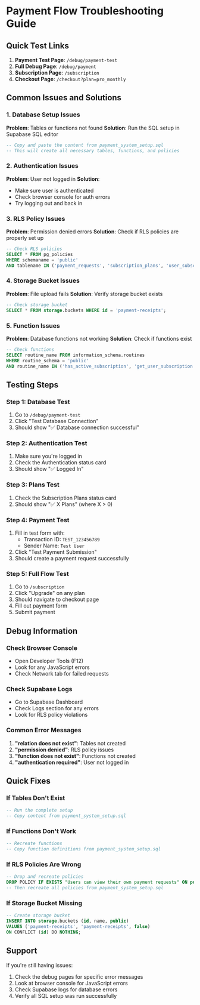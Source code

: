 # Payment Flow Troubleshooting Guide

## Quick Test Links

1. **Payment Test Page**: `/debug/payment-test`
2. **Full Debug Page**: `/debug/payment`
3. **Subscription Page**: `/subscription`
4. **Checkout Page**: `/checkout?plan=pro_monthly`

## Common Issues and Solutions

### 1. Database Setup Issues

**Problem**: Tables or functions not found
**Solution**: Run the SQL setup in Supabase SQL editor

```sql
-- Copy and paste the content from payment_system_setup.sql
-- This will create all necessary tables, functions, and policies
```

### 2. Authentication Issues

**Problem**: User not logged in
**Solution**: 
- Make sure user is authenticated
- Check browser console for auth errors
- Try logging out and back in

### 3. RLS Policy Issues

**Problem**: Permission denied errors
**Solution**: Check if RLS policies are properly set up

```sql
-- Check RLS policies
SELECT * FROM pg_policies 
WHERE schemaname = 'public' 
AND tablename IN ('payment_requests', 'subscription_plans', 'user_subscriptions');
```

### 4. Storage Bucket Issues

**Problem**: File upload fails
**Solution**: Verify storage bucket exists

```sql
-- Check storage bucket
SELECT * FROM storage.buckets WHERE id = 'payment-receipts';
```

### 5. Function Issues

**Problem**: Database functions not working
**Solution**: Check if functions exist

```sql
-- Check functions
SELECT routine_name FROM information_schema.routines 
WHERE routine_schema = 'public' 
AND routine_name IN ('has_active_subscription', 'get_user_subscription');
```

## Testing Steps

### Step 1: Database Test
1. Go to `/debug/payment-test`
2. Click "Test Database Connection"
3. Should show "✅ Database connection successful"

### Step 2: Authentication Test
1. Make sure you're logged in
2. Check the Authentication status card
3. Should show "✅ Logged In"

### Step 3: Plans Test
1. Check the Subscription Plans status card
2. Should show "✅ X Plans" (where X > 0)

### Step 4: Payment Test
1. Fill in test form with:
   - Transaction ID: `TEST_123456789`
   - Sender Name: `Test User`
2. Click "Test Payment Submission"
3. Should create a payment request successfully

### Step 5: Full Flow Test
1. Go to `/subscription`
2. Click "Upgrade" on any plan
3. Should navigate to checkout page
4. Fill out payment form
5. Submit payment

## Debug Information

### Check Browser Console
- Open Developer Tools (F12)
- Look for any JavaScript errors
- Check Network tab for failed requests

### Check Supabase Logs
- Go to Supabase Dashboard
- Check Logs section for any errors
- Look for RLS policy violations

### Common Error Messages

1. **"relation does not exist"**: Tables not created
2. **"permission denied"**: RLS policy issues
3. **"function does not exist"**: Functions not created
4. **"authentication required"**: User not logged in

## Quick Fixes

### If Tables Don't Exist
```sql
-- Run the complete setup
-- Copy content from payment_system_setup.sql
```

### If Functions Don't Work
```sql
-- Recreate functions
-- Copy function definitions from payment_system_setup.sql
```

### If RLS Policies Are Wrong
```sql
-- Drop and recreate policies
DROP POLICY IF EXISTS "Users can view their own payment requests" ON public.payment_requests;
-- Then recreate all policies from payment_system_setup.sql
```

### If Storage Bucket Missing
```sql
-- Create storage bucket
INSERT INTO storage.buckets (id, name, public) 
VALUES ('payment-receipts', 'payment-receipts', false)
ON CONFLICT (id) DO NOTHING;
```

## Support

If you're still having issues:
1. Check the debug pages for specific error messages
2. Look at browser console for JavaScript errors
3. Check Supabase logs for database errors
4. Verify all SQL setup was run successfully
